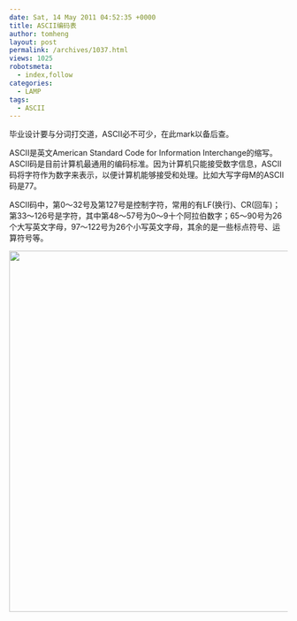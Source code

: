 ```yaml
---
date: Sat, 14 May 2011 04:52:35 +0000
title: ASCII编码表
author: tomheng
layout: post
permalink: /archives/1037.html
views: 1025
robotsmeta:
  - index,follow
categories:
  - LAMP
tags:
  - ASCII
---
```

毕业设计要与分词打交道，ASCII必不可少，在此mark以备后查。

ASCII是英文American Standard Code for Information Interchange的缩写。ASCII码是目前计算机最通用的编码标准。因为计算机只能接受数字信息，ASCII码将字符作为数字来表示，以便计算机能够接受和处理。比如大写字母M的ASCII码是77。

ASCII码中，第0～32号及第127号是控制字符，常用的有LF(换行)、CR(回车)；第33～126号是字符，其中第48～57号为0～9十个阿拉伯数字；65～90号为26个大写英文字母，97～122号为26个小写英文字母，其余的是一些标点符号、运算符号等。

<img class="aligncenter size-full wp-image-1040" title="ascii" src="http://blog.webfuns.net/wp-content/uploads/2011/05/ascii.gif" alt="" width="548" height="653" />
